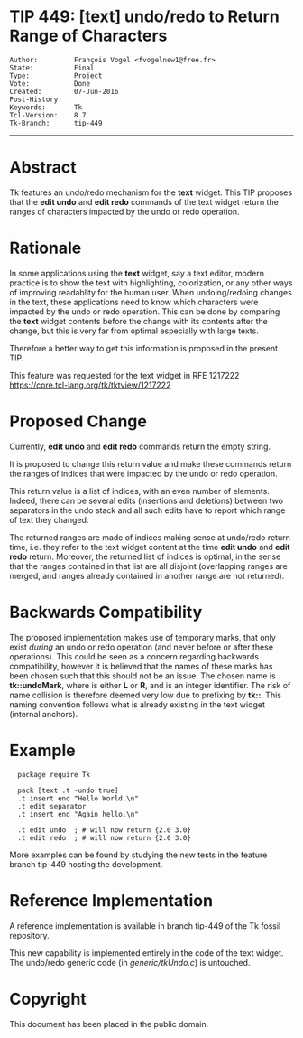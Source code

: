 # TIP 449: [text] undo/redo to Return Range of Characters
	Author:         François Vogel <fvogelnew1@free.fr>
	State:          Final
	Type:           Project
	Vote:           Done
	Created:        07-Jun-2016
	Post-History:   
	Keywords:       Tk
	Tcl-Version:    8.7
	Tk-Branch:      tip-449
-----

# Abstract

Tk features an undo/redo mechanism for the **text** widget. This TIP
proposes that the **edit undo** and **edit redo** commands of the text
widget return the ranges of characters impacted by the undo or redo operation.

# Rationale

In some applications using the **text** widget, say a text editor, modern
practice is to show the text with highlighting, colorization, or any other
ways of improving readablity for the human user. When undoing/redoing changes
in the text, these applications need to know which characters were impacted by
the undo or redo operation. This can be done by comparing the **text**
widget contents before the change with its contents after the change, but this
is very far from optimal especially with large texts.

Therefore a better way to get this information is proposed in the present TIP.

This feature was requested for the text widget in RFE 1217222
<https://core.tcl-lang.org/tk/tktview/1217222> 

# Proposed Change

Currently, **edit undo** and **edit redo** commands return the empty
string.

It is proposed to change this return value and make these commands return the
ranges of indices that were impacted by the undo or redo operation.

This return value is a list of indices, with an even number of elements.
Indeed, there can be several edits \(insertions and deletions\) between two
separators in the undo stack and all such edits have to report which range of
text they changed.

The returned ranges are made of indices making sense at undo/redo return
time, i.e. they refer to the text widget content at the time **edit undo**
and **edit redo** return. Moreover, the returned list of indices is optimal,
in the sense that the ranges contained in that list are all disjoint
\(overlapping ranges are merged, and ranges already contained in another range
are not returned\).

# Backwards Compatibility

The proposed implementation makes use of temporary marks, that only exist
_during_ an undo or redo operation \(and never before or after these
operations\). This could be seen as a concern regarding backwards
compatibility, however it is believed that the names of these marks has been
chosen such that this should not be an issue. The chosen name is
**tk::undoMark<g><ID>**, where **<g>** is either **L** or **R**, and
**<ID>** is an integer identifier. The risk of name collision is therefore
deemed very low due to prefixing by **tk::**. This naming convention follows
what is already existing in the text widget \(internal anchors\).

# Example

	  package require Tk
	
	  pack [text .t -undo true]
	  .t insert end "Hello World.\n"
	  .t edit separator
	  .t insert end "Again hello.\n"
	
	  .t edit undo  ; # will now return {2.0 3.0}
	  .t edit redo  ; # will now return {2.0 3.0}
	

More examples can be found by studying the new tests in the feature branch
tip-449 hosting the development.

# Reference Implementation

A reference implementation is available in branch tip-449 of the Tk fossil
repository.

This new capability is implemented entirely in the code of the text widget. The undo/redo generic code \(in _generic/tkUndo.c_\) is untouched.

# Copyright

This document has been placed in the public domain.

